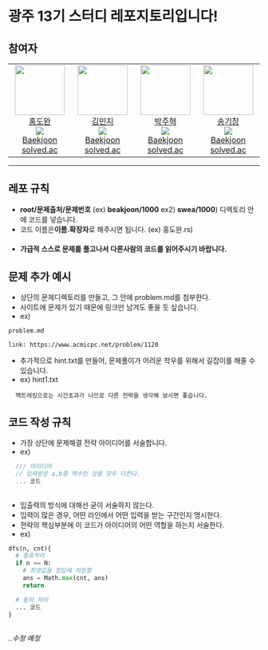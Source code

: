 # 광주 13기 스터디 레포지토리입니다!

## 참여자
<table>
    <tr height="140px">
        <td align="center" width="130px">
            <a href="https://github.com/dolto">
                <img height="100px" width="100px" src="https://avatars.githubusercontent.com/u/43398206?v=4"/>
            </a>
            <br />
            <a href="https://github.com/dolto">홍도완</a>
            <br />
            <img src="https://mazassumnida.wtf/api/mini/generate_badge?boj=dolto" />
            <br />
            <a href="https://www.acmicpc.net/user/dolto">Baekjoon</a>
            <br />
            <a href="https://solved.ac/profile/dolto">solved.ac</a>
        </td>
        <td align="center" width="130px">
            <a href="https://github.com/babobabo112">
                <img height="100px" width="100px" src="https://avatars.githubusercontent.com/u/59717513?v=4"/>
            </a>
            <br />
            <a href="https://github.com/babobabo112">김민지</a>
            <br />
            <img src="https://mazassumnida.wtf/api/mini/generate_badge?boj=[백준 아이디를 넣어주세요!!]" />
            <br />
            <a href="https://www.acmicpc.net/user/[백준 아이디를 넣어주세요!!]">Baekjoon</a>
            <br />
            <a href="https://solved.ac/profile/[백준 아이디를 넣어주세요!!]">solved.ac</a>
        </td>
        <td align="center" width="130px">
            <a href="https://github.com/Park-JuH">
                <img height="100px" width="100px" src="https://avatars.githubusercontent.com/u/83206160?v=4"/>
            </a>
            <br />
            <a href="https://github.com/Park-JuH">박주혁</a>
            <br />
            <img src="https://mazassumnida.wtf/api/mini/generate_badge?boj=Park-JuH" />
            <br />
            <a href="https://www.acmicpc.net/user/Park-JuH">Baekjoon</a>
            <br />
            <a href="https://solved.ac/profile/Park-JuH">solved.ac</a>
        </td>
        <td align="center" width="130px">
            <a href="https://github.com/skc-98">
                <img height="100px" width="100px" src="https://avatars.githubusercontent.com/u/143603126?v=4"/>
            </a>
            <br />
            <a href="https://github.com/skc-98">송기창</a>
            <br />
            <img src="https://mazassumnida.wtf/api/mini/generate_badge?boj=[백준 아이디를 넣어주세요!!]" />
            <br />
            <a href="https://www.acmicpc.net/user/[백준 아이디를 넣어주세요!!]">Baekjoon</a>
            <br />
            <a href="https://solved.ac/profile/[백준 아이디를 넣어주세요!!]">solved.ac</a>
        </td>
    </tr>
</table>



----
## 레포 규칙
- **root/문제출처/문제번호** (ex) **beakjoon/1000** ex2) **swea/1000**) 디렉토리 안에 코드를 넣습니다.
- 코드 이름은**이름.확장자**로 해주시면 됩니다.  (ex) 홍도완.rs)
- #### 가급적 스스로 문제를 풀고나서 다른사람의 코드를 읽어주시기 바랍니다.

## 문제 추가 예시
- 상단의 문제디렉토리를 만들고, 그 안에 problem.md를 첨부한다.
- 사이트에 문제가 있기 때문에 링크만 남겨도 좋을 듯 싶습니다.
- ex)
```text
problem.md

link: https://www.acmicpc.net/problem/1120

```
- 추가적으로 hint<n>.txt를 만들어, 문제풀이가 어려운 학우를 위해서 길잡이를 해줄 수 있습니다.
- ex) hint1.txt
```text
  백트레킹으로는 시간초과가 나므로 다른 전략을 생각해 보시면 좋습니다.
```


## 코드 작성 규칙
- 가장 상단에 문제해결 전략 아이디어를 서술합니다.
- ex)
```js
  /// 아이디어
  // 입력받은 a,b중 짝수인 것을 모두 더한다.
  ... 코드
  
```
- 입출력의 방식에 대해선 굳이 서술하지 않는다.
- 입력이 많은 경우, 어떤 라인에서 어떤 입력을 받는 구간인지 명시한다.
- 전략의 핵심부분에 이 코드가 아이디어의 어떤 역할을 하는지 서술한다.
- ex)
```python
dfs(n, cnt){
  # 종료처리
  if n == N:
    # 최댓값을 정답에 저장함
    ans = Math.max(cnt, ans)
    return

  # 동작 처리
  ... 코드
}
  
```

_..수정 예정_
